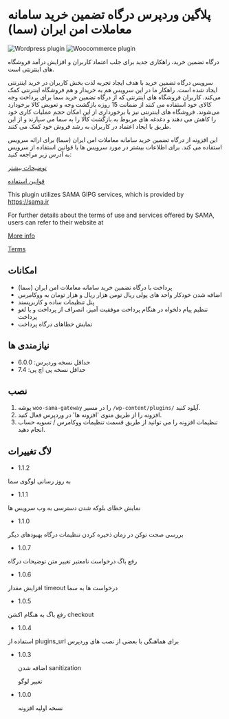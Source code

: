 # پلاگین وردپرس درگاه تضمین خرید سامانه معاملات امن ایران (سما)

![Wordpress plugin](https://img.shields.io/badge/plugin-wordpress-brightgreen "wordpress badge")
![Woocommerce plugin](https://img.shields.io/badge/plugin-woocommerce-brightgreen "woocommerce badge")

درگاه تضمین خرید، راهکاری جدید برای جلب اعتماد کاربران و افزایش درآمد فروشگاه های اینترنتی است.

سرویس درگاه تضمین خرید با هدف ایجاد تجربه لذت بخش کاربران در خرید اینترنتی ایجاد شده است. راهکار ما در این سرویس هم به خریدار و هم فروشگاه اینترنتی کمک می‌کند. کاربران فروشگاه های اینترنتی که از درگاه تضمین خرید سما برای پرداخت وجه کالای خود استفاده می کنند از ضمانت 15 روزه بازگشت وجه و تعویض کالا برخودارد می‌شوند. فروشگاه های اینترنتی نیز با برخورداری از این امکان حجم عملیات کاری خود را کاهش می دهند و دغدغه های مربوط به بازگشت کالا را به سما می سپارند و از این طریق با ایجاد اعتماد در کاربران به رشد فروش خود کمک می کنند.

این افزونه از درگاه تضمین خرید سامانه معاملات امن ایران (سما) برای ارائه سرویس استفاده می کند. برای اطلاعات بیشتر در مورد سرویس ها یا قوانین استفاده از سرویس به آدرس زیر مراجعه کنید:

[توضیحات بیشتر](https://sama.ir/gipg)

[قوانین استفاده](https://sama.ir/guaranteed)

This plugin utilizes SAMA GIPG services, which is provided by https://sama.ir

For further details about the terms of use and services offered by SAMA, users can refer to their website at

[More info](https://sama.ir/gipg)

[Terms](https://sama.ir/guaranteed)

## امکانات

- پرداخت با درگاه تضمین خرید سامانه معاملات امن ایران (سما)
- اضافه شدن خودکار واحد های پولی ریال تومن هزار ریال و هزار تومان به ووکامرس
- پنل تنظیمات ساده و کاربرپسند
- تنظیم پیام دلخواه در هنگام پرداخت موفقیت آمیز، انصراف از پرداخت و یا لغو پرداخت
- نمایش خطاهای درگاه پرداخت

## نیازمندی ها

- حداقل نسخه وردپرس: 6.0.0
- حداقل نسخه پی اچ پی: 7.4

## نصب

1. پوشه `woo-sama-gateway` را در مسیر `/wp-content/plugins/` آپلود کنید.
2. افزونه را از طریق منوی 'افزونه ها' در وردپرس فعال کنید.
3. تنظیمات افزونه را می توانید از طریق قسمت تنظیمات ووکامرس / تسویه حساب انجام دهید.

## لاگ تغییرات

- 1.1.2

به روز رسانی لوگوی سما

- 1.1.1

نمایش خطای بلوکه شدن دسترسی به وب سرویس ها

- 1.1.0

بررسی صحت توکن در زمان ذخیره کردن تنظیمات درگاه
بهبودهای دیگر

- 1.0.7

رفع باگ درخواست نامعتبر
تغییر متن توضیحات درگاه

- 1.0.6

افزایش مقدار timeout درخواست ها به سما

- 1.0.5

رفع باگ به هنگام اکشن checkout

- 1.0.4

استفاده از plugins_url برای هماهنگی با بعضی از نصب های وردپرس

- 1.0.3

  اضافه شدن sanitization

  تغییر لوگو

- 1.0.0

  نسخه اولیه افزونه
